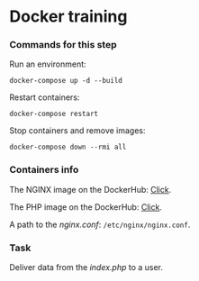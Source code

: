 # Docker training

### Commands for this step

Run an environment:
```
docker-compose up -d --build
```

Restart containers:
```
docker-compose restart
```

Stop containers and remove images:
```
docker-compose down --rmi all
```

### Containers info

The NGINX image on the DockerHub: [Click](https://hub.docker.com/_/nginx/).

The PHP image on the DockerHub: [Click](https://hub.docker.com/_/php/).

A path to the  *nginx.conf*: `/etc/nginx/nginx.conf`.

### Task

Deliver data from the *index.php* to a user.
